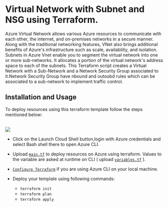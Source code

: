 # Virtual Network with Subnet and NSG using Terraform.
Azure Virtual Network allows various Azure resources to communicate with each other, the internet, and on-premises networks in a secure manner. Along with the traditional networking features, VNet also brings additional benefits of Azure's infrastructure such as scale, availability, and isolation.
<br>Subnets in Azure Vnet enable you to segment the virtual network into one or more sub-networks. It allocates a portion of the virtual network's address space to each of the subnets.
This Terraform script creates a Virtual Network with a Sub-Network and a Network Security Group associated to it.Network Security Group have nbound and outoubd rules which can be associated to a sub-network to implement traffic control.

## Installation and Usage
To deploy resources using this terraform template follow the steps mentioned below:
<br /><br />

<a href="https://shell.azure.com" target="_blank">
 <img name="launch-cloud-shell" src="https://docs.microsoft.com/azure/includes/media/cloud-shell-try-it/launchcloudshell.png" data-linktype="external">
</a>

<br />

- Click on the Launch Cloud Shell button,login with Azure credentials and select Bash shell there to open Azure CLI.
- Upload [`main.tf`](https://github.com/riyaagrahari/Terraform-Azure/blob/master/Terraform-Vnet_Subnet_NSG/main.tf) to deploy resources on Azure using terraform. Values to the variable are asked at runtime on CLI ( upload [`variables.tf`](https://github.com/riyaagrahari/Terraform-Azure/blob/master/Terraform-Vnet_Subnet_NSG/variables.tf) ). 
- [`Configure Terraform`](https://docs.microsoft.com/en-us/azure/virtual-machines/linux/terraform-install-configure) if you are using Azure CLI on your local machine.
- Deploy your template using following commands:

    - ```terraform init ```
    - ```terraform plan ``` 
    - ```terraform apply```

